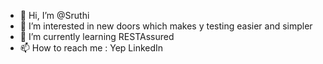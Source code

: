 - 👋 Hi, I’m @Sruthi
- 👀 I’m interested in new doors which makes y testing easier and simpler
- 🌱 I’m currently learning RESTAssured
- 📫 How to reach me : Yep LinkedIn
